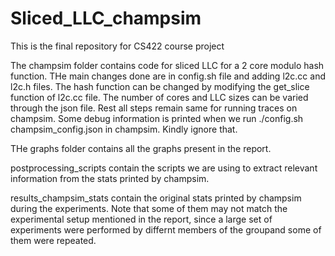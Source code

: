 # Sliced_LLC_champsim
This is the final repository for CS422 course project

The champsim folder contains code for sliced LLC for a 2 core modulo hash function. THe main changes done are in config.sh file and adding l2c.cc and l2c.h files. The hash function can be changed by modifying the get_slice function of l2c.cc file. The number of cores and LLC sizes can be varied through the json file. Rest all steps remain same for running traces on champsim.
Some debug information is printed when we run ./config.sh champsim_config.json in champsim. Kindly ignore that.

THe graphs folder contains all the graphs present in the report.

postprocessing_scripts contain the scripts we are using to extract relevant information from the stats printed by champsim.

results_champsim_stats contain the original stats printed by champsim during the experiments. Note that some of them may not match the experimental setup mentioned in the report, since a large set of experiments were performed by differnt members of the groupand some of them were repeated.
